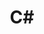 ---
layout: post
title: "C#"
parent: Programming Language
has_children: true
nav_order: 5
permalink: /docs/pl/csharp
---